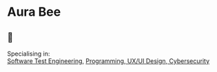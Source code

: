 <h1>Aura Bee</h1>
<h2>👋</h2>
Specialising in:
</br>
<a href="https://github.com//AuraBee">Software Test Engineering,</a> 
<a href="https://www.linkedin.com/in/askye-qa-ux-webdeveloper-cybersec/"> Programming, UX/UI Design, Cybersecurity</a>

